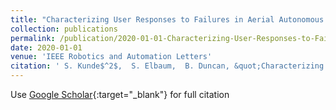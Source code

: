 ```yaml
---
title: "Characterizing User Responses to Failures in Aerial Autonomous Systems"
collection: publications
permalink: /publication/2020-01-01-Characterizing-User-Responses-to-Failures-in-Aerial-Autonomous-Systems
date: 2020-01-01
venue: 'IEEE Robotics and Automation Letters'
citation: ' S. Kunde$^2$,  S. Elbaum,  B. Duncan, &quot;Characterizing User Responses to Failures in Aerial Autonomous Systems.&quot; IEEE Robotics and Automation Letters, 2020.'
---
```

Use [Google Scholar](https://scholar.google.com/scholar?q=Characterizing+User+Responses+to+Failures+in+Aerial+Autonomous+Systems){:target="_blank"} for full citation